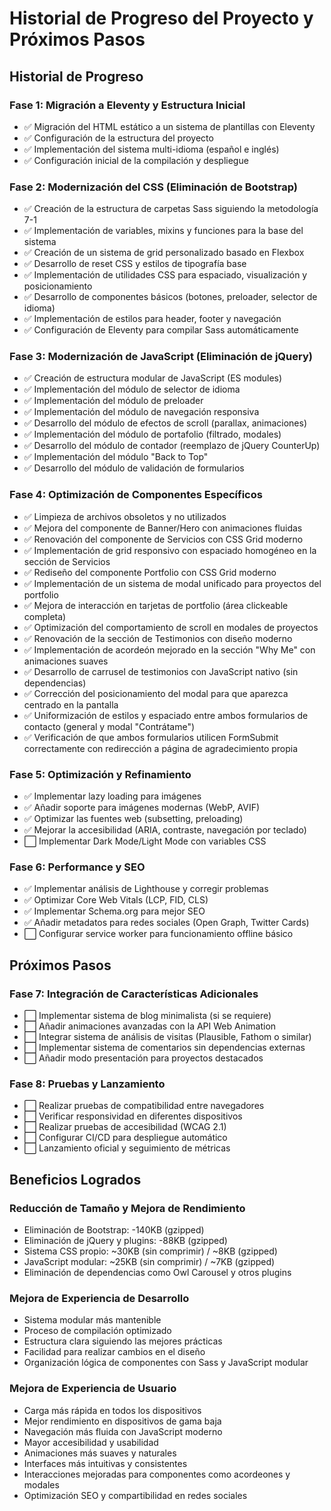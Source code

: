 # Historial de Progreso del Proyecto y Próximos Pasos

## Historial de Progreso

### Fase 1: Migración a Eleventy y Estructura Inicial

- ✅ Migración del HTML estático a un sistema de plantillas con Eleventy
- ✅ Configuración de la estructura del proyecto
- ✅ Implementación del sistema multi-idioma (español e inglés)
- ✅ Configuración inicial de la compilación y despliegue

### Fase 2: Modernización del CSS (Eliminación de Bootstrap)

- ✅ Creación de la estructura de carpetas Sass siguiendo la metodología 7-1
- ✅ Implementación de variables, mixins y funciones para la base del sistema
- ✅ Creación de un sistema de grid personalizado basado en Flexbox
- ✅ Desarrollo de reset CSS y estilos de tipografía base
- ✅ Implementación de utilidades CSS para espaciado, visualización y posicionamiento
- ✅ Desarrollo de componentes básicos (botones, preloader, selector de idioma)
- ✅ Implementación de estilos para header, footer y navegación
- ✅ Configuración de Eleventy para compilar Sass automáticamente

### Fase 3: Modernización de JavaScript (Eliminación de jQuery)

- ✅ Creación de estructura modular de JavaScript (ES modules)
- ✅ Implementación del módulo de selector de idioma
- ✅ Implementación del módulo de preloader
- ✅ Implementación del módulo de navegación responsiva
- ✅ Desarrollo del módulo de efectos de scroll (parallax, animaciones)
- ✅ Implementación del módulo de portafolio (filtrado, modales)
- ✅ Desarrollo del módulo de contador (reemplazo de jQuery CounterUp)
- ✅ Implementación del módulo "Back to Top"
- ✅ Desarrollo del módulo de validación de formularios

### Fase 4: Optimización de Componentes Específicos

- ✅ Limpieza de archivos obsoletos y no utilizados
- ✅ Mejora del componente de Banner/Hero con animaciones fluidas
- ✅ Renovación del componente de Servicios con CSS Grid moderno
- ✅ Implementación de grid responsivo con espaciado homogéneo en la sección de Servicios
- ✅ Rediseño del componente Portfolio con CSS Grid moderno
- ✅ Implementación de un sistema de modal unificado para proyectos del portfolio
- ✅ Mejora de interacción en tarjetas de portfolio (área clickeable completa)
- ✅ Optimización del comportamiento de scroll en modales de proyectos
- ✅ Renovación de la sección de Testimonios con diseño moderno
- ✅ Implementación de acordeón mejorado en la sección "Why Me" con animaciones suaves
- ✅ Desarrollo de carrusel de testimonios con JavaScript nativo (sin dependencias)
- ✅ Corrección del posicionamiento del modal para que aparezca centrado en la pantalla
- ✅ Uniformización de estilos y espaciado entre ambos formularios de contacto (general y modal "Contrátame")
- ✅ Verificación de que ambos formularios utilicen FormSubmit correctamente con redirección a página de agradecimiento propia

### Fase 5: Optimización y Refinamiento

- ✅ Implementar lazy loading para imágenes
- ✅ Añadir soporte para imágenes modernas (WebP, AVIF)
- ✅ Optimizar las fuentes web (subsetting, preloading)
- ✅ Mejorar la accesibilidad (ARIA, contraste, navegación por teclado)
- ⬜ Implementar Dark Mode/Light Mode con variables CSS

### Fase 6: Performance y SEO

- ✅ Implementar análisis de Lighthouse y corregir problemas
- ✅ Optimizar Core Web Vitals (LCP, FID, CLS)
- ✅ Implementar Schema.org para mejor SEO
- ✅ Añadir metadatos para redes sociales (Open Graph, Twitter Cards)
- ⬜ Configurar service worker para funcionamiento offline básico

## Próximos Pasos

### Fase 7: Integración de Características Adicionales

- ⬜ Implementar sistema de blog minimalista (si se requiere)
- ⬜ Añadir animaciones avanzadas con la API Web Animation
- ⬜ Integrar sistema de análisis de visitas (Plausible, Fathom o similar)
- ⬜ Implementar sistema de comentarios sin dependencias externas
- ⬜ Añadir modo presentación para proyectos destacados

### Fase 8: Pruebas y Lanzamiento

- ⬜ Realizar pruebas de compatibilidad entre navegadores
- ⬜ Verificar responsividad en diferentes dispositivos
- ⬜ Realizar pruebas de accesibilidad (WCAG 2.1)
- ⬜ Configurar CI/CD para despliegue automático
- ⬜ Lanzamiento oficial y seguimiento de métricas

## Beneficios Logrados

### Reducción de Tamaño y Mejora de Rendimiento

- Eliminación de Bootstrap: -140KB (gzipped)
- Eliminación de jQuery y plugins: -88KB (gzipped)
- Sistema CSS propio: ~30KB (sin comprimir) / ~8KB (gzipped)
- JavaScript modular: ~25KB (sin comprimir) / ~7KB (gzipped)
- Eliminación de dependencias como Owl Carousel y otros plugins

### Mejora de Experiencia de Desarrollo

- Sistema modular más mantenible
- Proceso de compilación optimizado
- Estructura clara siguiendo las mejores prácticas
- Facilidad para realizar cambios en el diseño
- Organización lógica de componentes con Sass y JavaScript modular

### Mejora de Experiencia de Usuario

- Carga más rápida en todos los dispositivos
- Mejor rendimiento en dispositivos de gama baja
- Navegación más fluida con JavaScript moderno
- Mayor accesibilidad y usabilidad
- Animaciones más suaves y naturales
- Interfaces más intuitivas y consistentes
- Interacciones mejoradas para componentes como acordeones y modales
- Optimización SEO y compartibilidad en redes sociales
